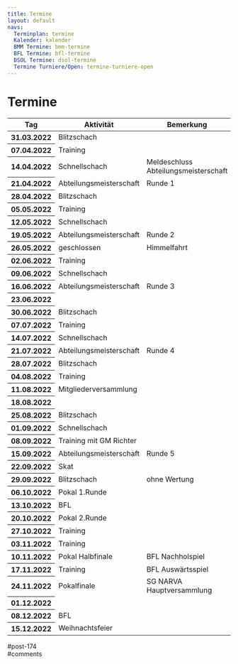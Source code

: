 ```yaml
---
title: Termine 
layout: default
navs:
  Terminplan: termine
  Kalender: kalender
  BMM Termine: bmm-termine
  BFL Termine: bfl-termine
  DSOL Termine: dsol-termine
  Termine Turniere/Open: termine-turniere-open
---
```

<div class="post-174 page type-page status-publish hentry" id="post-174">
<h1 class="entry-title">Termine</h1>
<div class="entry-content">
<style><span data-mce-type="bookmark" style="display: inline-block; width: 0px; overflow: hidden; line-height: 0;" class="mce_SELRES_start">﻿</span><!-- #content table.clean.calendar thead tr th { padding:12px; background:#e9e69d; } #content table.clean.calendar tbody tr th { background:#e9e69d; padding:8px; } #content table.clean.calendar tbody tr td { padding:8px; } #content table.clean.calendar tbody tr td.blitz { background:#f29b30; } #content table.clean.calendar tbody tr td.versammlung { background:#f23000; } #content table.clean.calendar tbody tr td.schnell { background:#9b30f2; } #content table.clean.calendar tbody tr td.training { background:#309bf2; } #content table.clean.calendar tbody tr td.abtm { background:#30f29b; } #content table.clean.calendar tbody tr td.bfl{ background:#f29b9b; } #content table.clean.calendar tbody tr td.pokal{ background:#f2f29b; } --></style>
<table class="clean calendar">
<thead>
<tr>
<th style="width: 90px;">Tag</th>
<th style="width: 180px;">Aktivität</th>
<th style="width: 280px;">Bemerkung</th>
</tr>
</thead>
<tbody>
<tr>
<th>31.03.2022</th>
<td class="blitz">Blitzschach</td>
<td></td>
</tr>
<tr>
<th>07.04.2022</th>
<td class="training">Training</td>
<td></td>
</tr>
<tr>
<th>14.04.2022</th>
<td class="schnell">Schnellschach</td>
<td>Meldeschluss Abteilungsmeisterschaft</td>
</tr>
<tr>
<th>21.04.2022</th>
<td class="abtm">Abteilungsmeisterschaft</td>
<td>Runde 1</td>
</tr>
<tr>
<th>28.04.2022</th>
<td class="blitz">Blitzschach</td>
<td></td>
</tr>
<tr>
<th>05.05.2022</th>
<td class="training">Training</td>
<td></td>
</tr>
<tr>
<th>12.05.2022</th>
<td class="schnell">Schnellschach</td>
<td></td>
</tr>
<tr>
<th>19.05.2022</th>
<td class="abtm">Abteilungsmeisterschaft</td>
<td>Runde 2</td>
</tr>
<tr>
<th>26.05.2022</th>
<td>geschlossen</td>
<td>Himmelfahrt</td>
</tr>
<tr>
<th>02.06.2022</th>
<td class="training">Training</td>
<td></td>
</tr>
<tr>
<th>09.06.2022</th>
<td class="schnell">Schnellschach</td>
<td></td>
</tr>
<tr>
<th>16.06.2022</th>
<td class="abtm">Abteilungsmeisterschaft</td>
<td>Runde 3</td>
</tr>
<tr>
<th>23.06.2022</th>
<td></td>
<td></td>
</tr>
<tr>
<th>30.06.2022</th>
<td class="blitz">Blitzschach</td>
<td></td>
</tr>
<tr>
<th>07.07.2022</th>
<td class="training">Training</td>
<td></td>
</tr>
<tr>
<th>14.07.2022</th>
<td class="schnell">Schnellschach</td>
<td></td>
</tr>
<tr>
<th>21.07.2022</th>
<td class="abtm">Abteilungsmeisterschaft</td>
<td>Runde 4</td>
</tr>
<tr>
<th>28.07.2022</th>
<td class="blitz">Blitzschach</td>
<td></td>
</tr>
<tr>
<th>04.08.2022</th>
<td class="training">Training</td>
<td></td>
</tr>
<tr>
<th>11.08.2022</th>
<td class="versammlung">Mitgliederversammlung</td>
<td></td>
</tr>
<tr>
<th>18.08.2022</th>
<td></td>
<td></td>
</tr>
<tr>
<th>25.08.2022</th>
<td class="blitz">Blitzschach</td>
<td></td>
</tr>
<tr>
<th>01.09.2022</th>
<td class="schnell">Schnellschach</td>
<td></td>
</tr>
<tr>
<th>08.09.2022</th>
<td class="training">Training mit GM Richter</td>
<td></td>
</tr>
<tr>
<th>15.09.2022</th>
<td class="abtm">Abteilungsmeisterschaft</td>
<td>Runde 5</td>
</tr>
<tr>
<th>22.09.2022</th>
<td class="versammlung">Skat</td>
<td></td>
</tr>
<tr>
<th>29.09.2022</th>
<td class="blitz">Blitzschach</td>
<td>ohne Wertung</td>
</tr>
<tr>
<th>06.10.2022</th>
<td class="pokal">Pokal 1.Runde</td>
<td></td>
</tr>
<tr>
<th>13.10.2022</th>
<td class="bfl">BFL</td>
<td></td>
</tr>
<tr>
<th>20.10.2022</th>
<td class="pokal">Pokal 2.Runde</td>
<td></td>
</tr>
<tr>
<th>27.10.2022</th>
<td class="training">Training</td>
<td></td>
</tr>
<tr>
<th>03.11.2022</th>
<td class="training">Training</td>
<td></td>
</tr>
<tr>
<th>10.11.2022</th>
<td class="pokal">Pokal Halbfinale</td>
<td class="bfl">BFL Nachholspiel</td>
</tr>
<tr>
<th>17.11.2022</th>
<td class="training">Training</td>
<td class="bfl">BFL Auswärtsspiel</td>
</tr>
<tr>
<th>24.11.2022</th>
<td class="pokal">Pokalfinale</td>
<td>SG NARVA Hauptversammlung</td>
</tr>
<tr>
<th>01.12.2022</th>
<td></td>
<td></td>
</tr>
<tr>
<th>08.12.2022</th>
<td class="bfl">BFL</td>
<td></td>
</tr>
<tr>
<th>15.12.2022</th>
<td class="versammlung">Weihnachtsfeier</td>
<td></td>
</tr>
</tbody>
</table>
</div><!-- .entry-content -->
</div> #post-174 
<div id="comments">
</div> #comments 
